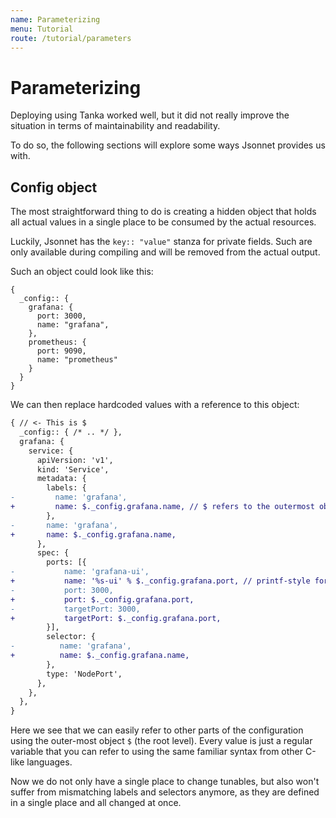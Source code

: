 ```yaml
---
name: Parameterizing
menu: Tutorial
route: /tutorial/parameters
---
```


# Parameterizing

Deploying using Tanka worked well, but it did not really improve the situation
in terms of maintainability and readability.

To do so, the following sections will explore some ways Jsonnet provides us with.

## Config object
The most straightforward thing to do is creating a hidden object that holds all
actual values in a single place to be consumed by the actual resources.

Luckily, Jsonnet has the `key:: "value"` stanza for private fields. Such are
only available during compiling and will be removed from the actual output.

Such an object could look like this:

```jsonnet
{
  _config:: {
    grafana: {
      port: 3000,
      name: "grafana",
    },
    prometheus: {
      port: 9090,
      name: "prometheus"
    }
  }
}
```

We can then replace hardcoded values with a reference to this object:
```diff
{ // <- This is $
  _config:: { /* .. */ },
  grafana: {
    service: {
      apiVersion: 'v1',
      kind: 'Service',
      metadata: {
        labels: {
-         name: 'grafana',
+         name: $._config.grafana.name, // $ refers to the outermost object
        },
-       name: 'grafana',
+       name: $._config.grafana.name,
      },
      spec: {
        ports: [{
-           name: 'grafana-ui',
+           name: '%s-ui' % $._config.grafana.port, // printf-style formatting
-           port: 3000,
+           port: $._config.grafana.port,
-           targetPort: 3000,
+           targetPort: $._config.grafana.port,
        }],
        selector: {
-          name: 'grafana',
+          name: $._config.grafana.name,
        },
        type: 'NodePort',
      },
    },
  },
}
```

Here we see that we can easily refer to other parts of the configuration using
the outer-most object `$` (the root level). Every value is just a regular
variable that you can refer to using the same familiar syntax from other C-like
languages.

Now we do not only have a single place to change tunables, but also won't suffer
from mismatching labels and selectors anymore, as they are defined in a single
place and all changed at once.
